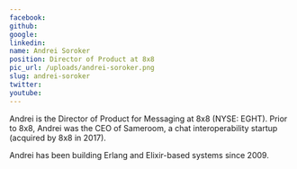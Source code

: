 ```yaml
---
facebook: 
github: 
google: 
linkedin: 
name: Andrei Soroker
position: Director of Product at 8x8
pic_url: /uploads/andrei-soroker.png
slug: andrei-soroker
twitter: 
youtube: 
---
```

Andrei is the Director of Product for Messaging at 8x8 (NYSE: EGHT). Prior to 8x8, Andrei was the CEO of Sameroom, a chat interoperability startup (acquired by 8x8 in 2017). 

Andrei has been building Erlang and Elixir-based systems since 2009.
